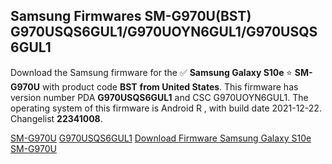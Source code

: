 <h2>Samsung Firmwares SM-G970U(BST) G970USQS6GUL1/G970UOYN6GUL1/G970USQS6GUL1</h2>
Download the Samsung firmware for the ✅ <strong>Samsung Galaxy S10e </strong> ⭐ <strong>SM-G970U</strong> with product code <strong>BST</strong> <strong> from United States</strong>. This firmware has version number PDA <strong>G970USQS6GUL1</strong> and CSC G970UOYN6GUL1. The operating system of this firmware is Android R , with build date 2021-12-22. Changelist <strong>22341008</strong>.

[SM-G970U](https://samfirm.shop/samsung/model/SM-G970U)
[G970USQS6GUL1](https://samfirm.shop/samsung/pda/G970USQS6GUL1)
[Download Firmware Samsung Galaxy S10e SM-G970U](https://samfirm.shop/samsung/firmware/484004)
